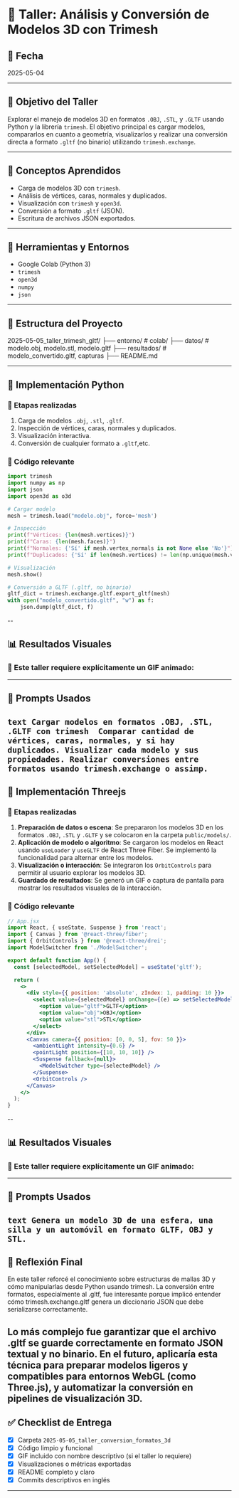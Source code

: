 # 🧪 Taller: Análisis y Conversión de Modelos 3D con Trimesh

## 📅 Fecha
2025-05-04

---

## 🎯 Objetivo del Taller

Explorar el manejo de modelos 3D en formatos `.OBJ`, `.STL`, y `.GLTF` usando Python y la librería `trimesh`. El objetivo principal es cargar modelos, compararlos en cuanto a geometría, visualizarlos y realizar una conversión directa a formato `.gltf` (no binario) utilizando `trimesh.exchange`.

---

## 🧠 Conceptos Aprendidos

- Carga de modelos 3D con `trimesh`.
- Análisis de vértices, caras, normales y duplicados.
- Visualización con `trimesh` y `open3d`.
- Conversión a formato `.gltf` (JSON).
- Escritura de archivos JSON exportados.

---

## 🔧 Herramientas y Entornos

- Google Colab (Python 3)
- `trimesh`
- `open3d`
- `numpy`
- `json`

---

## 📁 Estructura del Proyecto
2025-05-05_taller_trimesh_gltf/
├── entorno/ # colab/
├── datos/ # modelo.obj, modelo.stl, modelo.gltf
├── resultados/ # modelo_convertido.gltf, capturas
├── README.md

---

## 🧪 Implementación Python

### 🔹 Etapas realizadas
1. Carga de modelos `.obj`, `.stl`, `.gltf`.
2. Inspección de vértices, caras, normales y duplicados.
3. Visualización interactiva.
4. Conversión de cualquier formato a `.gltf`,etc.

### 🔹 Código relevante

```python
import trimesh
import numpy as np
import json
import open3d as o3d

# Cargar modelo
mesh = trimesh.load("modelo.obj", force='mesh')

# Inspección
print(f"Vértices: {len(mesh.vertices)}")
print(f"Caras: {len(mesh.faces)}")
print(f"Normales: {'Sí' if mesh.vertex_normals is not None else 'No'}")
print(f"Duplicados: {'Sí' if len(mesh.vertices) != len(np.unique(mesh.vertices, axis=0)) else 'No'}")

# Visualización
mesh.show()

# Conversión a GLTF (.gltf, no binario)
gltf_dict = trimesh.exchange.gltf.export_gltf(mesh)
with open("modelo_convertido.gltf", "w") as f:
    json.dump(gltf_dict, f)

```

--

## 📊 Resultados Visuales

### 📌 Este taller **requiere explícitamente un GIF animado**:


---

## 🧩 Prompts Usados

``text
Cargar modelos en formatos .OBJ, .STL, .GLTF con trimesh 
Comparar cantidad de vértices, caras, normales, y si hay duplicados.
Visualizar cada modelo y sus propiedades.
Realizar conversiones entre formatos usando trimesh.exchange o assimp.
``
---

## 🧪 Implementación Threejs

### 🔹 Etapas realizadas
1. **Preparación de datos o escena**: Se prepararon los modelos 3D en los formatos `.OBJ`, `.STL` y `.GLTF` y se colocaron en la carpeta `public/models/`.
2. **Aplicación de modelo o algoritmo**: Se cargaron los modelos en React usando `useLoader` y `useGLTF` de React Three Fiber. Se implementó la funcionalidad para alternar entre los modelos.
3. **Visualización o interacción**: Se integraron los `OrbitControls` para permitir al usuario explorar los modelos 3D.
4. **Guardado de resultados**: Se generó un GIF o captura de pantalla para mostrar los resultados visuales de la interacción.


### 🔹 Código relevante

```jsx
// App.jsx
import React, { useState, Suspense } from 'react';
import { Canvas } from '@react-three/fiber';
import { OrbitControls } from '@react-three/drei';
import ModelSwitcher from './ModelSwitcher';

export default function App() {
  const [selectedModel, setSelectedModel] = useState('gltf');

  return (
    <>
      <div style={{ position: 'absolute', zIndex: 1, padding: 10 }}>
        <select value={selectedModel} onChange={(e) => setSelectedModel(e.target.value)}>
          <option value="gltf">GLTF</option>
          <option value="obj">OBJ</option>
          <option value="stl">STL</option>
        </select>
      </div>
      <Canvas camera={{ position: [0, 0, 5], fov: 50 }}>
        <ambientLight intensity={0.6} />
        <pointLight position={[10, 10, 10]} />
        <Suspense fallback={null}>
          <ModelSwitcher type={selectedModel} />
        </Suspense>
        <OrbitControls />
      </Canvas>
    </>
  );
}
```

--

## 📊 Resultados Visuales

### 📌 Este taller **requiere explícitamente un GIF animado**:


---

## 🧩 Prompts Usados

``text
Genera un modelo 3D de una esfera, una silla y un automóvil en formato GLTF, OBJ y STL.
``
---

## 💬 Reflexión Final

En este taller reforcé el conocimiento sobre estructuras de mallas 3D y cómo manipularlas desde Python usando trimesh. La conversión entre formatos, especialmente al .gltf, fue interesante porque implicó entender cómo trimesh.exchange.gltf genera un diccionario JSON que debe serializarse correctamente.

Lo más complejo fue garantizar que el archivo .gltf se guarde correctamente en formato JSON textual y no binario. En el futuro, aplicaría esta técnica para preparar modelos ligeros y compatibles para entornos WebGL (como Three.js), y automatizar la conversión en pipelines de visualización 3D.
---

## ✅ Checklist de Entrega

- [x] Carpeta `2025-05-05_taller_conversion_formatos_3d`
- [x] Código limpio y funcional
- [x] GIF incluido con nombre descriptivo (si el taller lo requiere)
- [x] Visualizaciones o métricas exportadas
- [x] README completo y claro
- [x] Commits descriptivos en inglés

---

